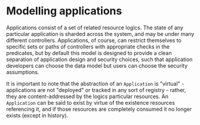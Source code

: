 # Modelling applications

Applications consist of a set of related resource logics. The state of any particular application is sharded across the system, and may be under many different controllers. Applications, of course, can restrict themselves to specific sets or paths of controllers with appropriate checks in the predicates, but by default this model is designed to provide a clean separation of application design and security choices, such that application developers can choose the data model but users can choose the security assumptions.

It is important to note that the abstraction of an `Application` is "virtual" - applications are not "deployed" or tracked in any sort of registry - rather, they are content-addressed by the logics particular resources. An `Application` can be said to exist by virtue of the existence resources referencing it, and if those resources are completely consumed it no longer exists (except in history).